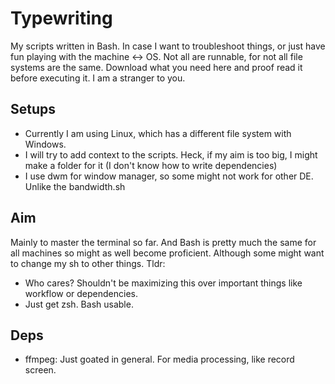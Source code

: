 # Typewriting
My scripts written in Bash. In case I want to troubleshoot things, or just have fun playing with the machine <-> OS.
Not all are runnable, for not all file systems are the same. Download what you need here and proof read it before executing it. I am a stranger to you.
## Setups
- Currently I am using Linux, which has a different file system with Windows.
- I will try to add context to the scripts. Heck, if my aim is too big, I might make a folder for it (I don't know how to write dependencies)
- I use dwm for window manager, so some might not work for other DE. Unlike the bandwidth.sh

## Aim
Mainly to master the terminal so far. And Bash is pretty much the same for all machines so might as well become proficient. Although some might want to change my sh to other things. Tldr: 
- Who cares? Shouldn't be maximizing this over important things like workflow or dependencies.
- Just get zsh. Bash usable.

## Deps
- ffmpeg: Just goated in general. For media processing, like record screen.
